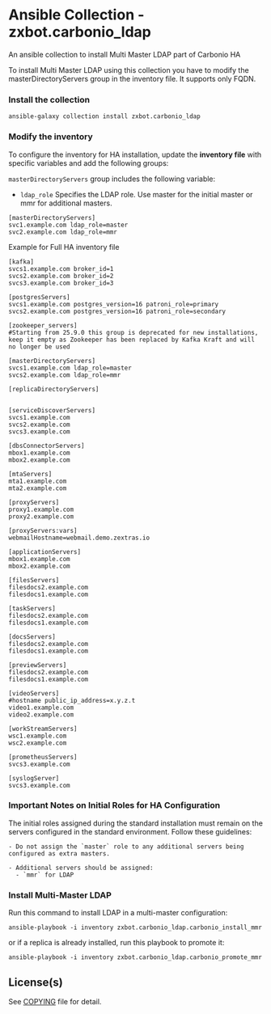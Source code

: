 # Ansible Collection - zxbot.carbonio_ldap

An ansible collection to install Multi Master LDAP part of Carbonio HA 

To install Multi Master LDAP using this collection you have to modify the masterDirectoryServers group in the inventory file. It supports only FQDN.

### Install the collection

```
ansible-galaxy collection install zxbot.carbonio_ldap
```
### Modify the inventory 

To configure the inventory for HA installation, update the **inventory file** with specific variables and add the following groups:

`masterDirectoryServers` group includes the following variable:
* `ldap_role` Specifies the LDAP role. Use master for the initial master or mmr for additional masters.
```
[masterDirectoryServers]
svc1.example.com ldap_role=master
svc2.example.com ldap_role=mmr
```

Example for Full HA inventory file

```
[kafka]
svcs1.example.com broker_id=1
svcs2.example.com broker_id=2
svcs3.example.com broker_id=3

[postgresServers]
svcs1.example.com postgres_version=16 patroni_role=primary
svcs2.example.com postgres_version=16 patroni_role=secondary

[zookeeper_servers]
#Starting from 25.9.0 this group is deprecated for new installations, keep it empty as Zookeeper has been replaced by Kafka Kraft and will no longer be used

[masterDirectoryServers]
svcs1.example.com ldap_role=master
svcs2.example.com ldap_role=mmr

[replicaDirectoryServers]

 
[serviceDiscoverServers]
svcs1.example.com
svcs2.example.com
svcs3.example.com

[dbsConnectorServers]
mbox1.example.com
mbox2.example.com

[mtaServers]
mta1.example.com
mta2.example.com

[proxyServers]
proxy1.example.com
proxy2.example.com

[proxyServers:vars]
webmailHostname=webmail.demo.zextras.io

[applicationServers]
mbox1.example.com
mbox2.example.com

[filesServers]
filesdocs2.example.com
filesdocs1.example.com

[taskServers]
filesdocs2.example.com
filesdocs1.example.com

[docsServers]
filesdocs2.example.com
filesdocs1.example.com

[previewServers]
filesdocs2.example.com
filesdocs1.example.com

[videoServers]
#hostname public_ip_address=x.y.z.t
video1.example.com
video2.example.com

[workStreamServers]
wsc1.example.com
wsc2.example.com

[prometheusServers]
svcs3.example.com

[syslogServer]
svcs3.example.com
```


### Important Notes on Initial Roles for HA Configuration

The initial roles assigned during the standard installation must remain on the servers configured in the standard environment. Follow these guidelines:

```plaintext
- Do not assign the `master` role to any additional servers being configured as extra masters.
  
- Additional servers should be assigned:
  - `mmr` for LDAP
```

### Install Multi-Master LDAP

Run this command to install LDAP in a multi-master configuration:
```
ansible-playbook -i inventory zxbot.carbonio_ldap.carbonio_install_mmr
```
or if a replica is already installed, run this playbook to promote it:
```
ansible-playbook -i inventory zxbot.carbonio_ldap.carbonio_promote_mmr
```

## License(s)

See [COPYING](COPYING.md) file for detail.
